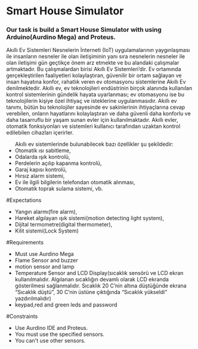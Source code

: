 <h1>Smart House Simulator</h1>
<h3>Our task is build a <b>Smart House Simulator</b> with using Arduino(Aurdino Mega) and Proteus.</h3>
<p>Akıllı Ev Sistemleri
Nesnelerin İnterneti (IoT) uygulamalarının yaygınlaşması ile insanların nesneler ile olan
iletişiminin yanı sıra nesnelerin nesneler ile olan iletişimi gün geçtikçe önem arz etmekte ve bu
alandaki çalışmalar artmaktadır. Bu çalışmalardan birisi Akıllı Ev Sistemleri’dir.
Ev ortamında gerçekleştirilen faaliyetleri kolaylaştıran, güvenilir bir ortam sağlayan ve insan
hayatına konfor, rahatlık veren ev otomasyonu sistemlerine Akıllı Ev denilmektedir.
Akıllı ev, ev teknolojileri endüstrinin birçok alanında kullanılan kontrol sistemlerinin gündelik
hayata uyarlanması; ev otomasyonu ise bu teknolojilerin kişiye özel ihtiyaç ve isteklerine
uygulanmasıdır. Akıllı ev tanımı, bütün bu teknolojiler sayesinde ev sakinlerinin ihtiyaçlarına
cevap verebilen, onların hayatlarını kolaylaştıran ve daha güvenli daha konforlu ve daha
tasarruflu bir yaşam sunan evler için kullanılmaktadır. Akıllı evler, otomatik fonksiyonları ve
sistemleri kullanıcı tarafından uzaktan kontrol edilebilen cihazları içerirler.</p>
<ul> Akıllı ev sistemlerinde bulunabilecek bazı özellikler şu şekildedir:
<li> Otomatik ısı sabitleme,</li>
<li> Odalarda ışık kontrolü,</li>
<li> Perdelerin açılıp kapanma kontrolü,</li>
<li> Garaj kapısı kontrolü,</li>
<li> Hırsız alarm sistemi,</li>
<li> Ev ile ilgili bilgilerin telefondan otomatik alınması,</li>
<li> Otomatik toprak sulama sistemi, vb.</ul>

#Expectations

<ul>
<li> Yangın alarmı(fire alarm),</li>
<li> Hareket algılayan ışık sistemi(motion detecting light system),</li>
<li> Dijital termometre(digital thermometer),</li>
<li> Kilit sistemi(Lock System)</li>
</ul>


#Requirements
<ul>
<li>Must use Aurdino Mega</li>
<li>Flame Sensor and buzzer</li>
<li>motion sensor and lamp</li>
<li>Temperature Sensor and LCD Display(sıcaklık sensörü ve LCD ekran kullanılmalıdır. Algılanan sıcaklığın devamlı olarak LCD ekranda gösterilmesi sağlanmalıdır. Sıcaklık 20 C’nin altına düştüğünde ekrana
“Sıcaklık düştü”, 30 C’nin üstüne çıktığında “Sıcaklık yükseldi” yazdırılmalıdır)</li>
<li>keypad,red and green leds and password</li>
</ul>

#Constraints

<ul>
<li>Use Aurdino IDE and Proteus.</li> 
<li>You must  use the specified sensors.</li> 
<li>You can't use other sensors.</li> 
</ul>

